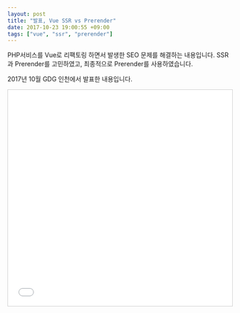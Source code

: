 ```yaml
---
layout: post
title: "발표, Vue SSR vs Prerender"
date: 2017-10-23 19:00:55 +09:00
tags: ["vue", "ssr", "prerender"]
---
```


PHP서비스를 Vue로 리팩토링 하면서 발생한 SEO 문제를 해결하는 내용입니다. SSR과 Prerender를 고민하였고, 최종적으로 Prerender를 사용하였습니다.

2017년 10월 GDG 인천에서 발표한 내용입니다.

<iframe src="//www.slideshare.net/slideshow/embed_code/key/g7UHQBAjFrQktd" width="595" height="485" frameborder="0" marginwidth="0" marginheight="0" scrolling="no" style="border:1px solid #CCC; border-width:1px; margin-bottom:5px; max-width: 100%;" allowfullscreen></iframe>
